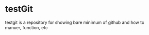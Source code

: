 # testGit


testgit is a repository for showing bare minimum of github and how to manuer, function, etc